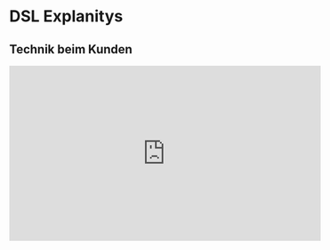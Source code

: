 # DSL Explanitys

## Technik beim Kunden

<iframe width="560" height="315" src="https://www.youtube-nocookie.com/embed/nyK9ggMg0ao" title="YouTube video player" frameborder="0" allow="accelerometer; autoplay; clipboard-write; encrypted-media; gyroscope; picture-in-picture; web-share" allowfullscreen></iframe>